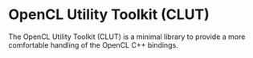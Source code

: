 OpenCL Utility Toolkit (CLUT)
=============================

The OpenCL Utility Toolkit (CLUT) is a minimal library to provide a more comfortable handling of the OpenCL C++ bindings.
